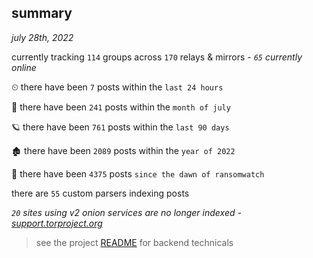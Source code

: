 
## summary
_july 28th, 2022_

currently tracking `114` groups across `170` relays & mirrors - _`65` currently online_

⏲ there have been `7` posts within the `last 24 hours`

🦈 there have been `241` posts within the `month of july`

🪐 there have been `761` posts within the `last 90 days`

🏚 there have been `2089` posts within the `year of 2022`

🦕 there have been `4375` posts `since the dawn of ransomwatch`

there are `55` custom parsers indexing posts

_`20` sites using v2 onion services are no longer indexed - [support.torproject.org](https://support.torproject.org/onionservices/v2-deprecation/)_

> see the project [README](https://github.com/joshhighet/ransomwatch#ransomwatch--) for backend technicals
